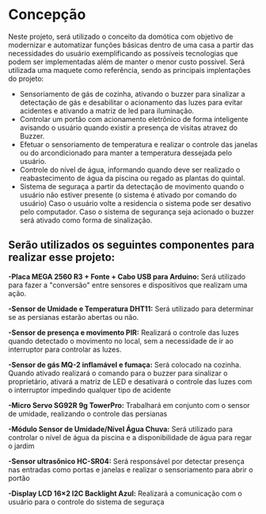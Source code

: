 
# Concepção

Neste projeto, será utilizado o conceito da domótica com objetivo de modernizar e automatizar funções básicas dentro de uma casa a partir das necessidades do usuário exemplificando as possíveis tecnologias que podem ser implementadas além de manter o menor custo possível. Será utilizada uma maquete como referência, sendo as principais implentações do projeto:

- Sensoriamento de gás de cozinha, ativando o buzzer para sinalizar a detectação de gás e desabilitar o acionamento das luzes para evitar acidentes e ativando a matriz de led para iluminação.
- Controlar um portão com acionamento eletrônico de forma inteligente avisando o usuário quando existir a presença de visitas atravez do Buzzer.
- Efetuar o sensoriamento de temperatura e realizar o controle das janelas ou do arcondicionado para manter a temperatura dessejada pelo usuário.
- Controle do nível de água, informando quando deve ser realizado o reabastecimento de água da piscina ou regado as plantas do quintal.
- Sistema de seguraça a partir da detectação de movimento quando o usuário não estiver presente (o sistema é ativado por comando do usuário) Caso o usuário volte a residencia o sistema pode ser desativo pelo computador. Caso o sistema de segurança seja acionado o buzzer será ativado como forma de sinalização.

## Serão utilizados os seguintes componentes para realizar esse projeto:

**-Placa MEGA 2560 R3 + Fonte + Cabo USB para Arduino:**
Será utilizado para fazer a "conversão" entre sensores e dispositivos que realizam uma ação.

**-Sensor de Umidade e Temperatura DHT11:**
Será utilizado para determinar se as persianas estarão abertas ou não.

**-Sensor de presença e movimento PIR:**
Realizará o controle das luzes quando detectado o movimento no local, sem a necessidade de ir ao interruptor para controlar as luzes.

**-Sensor de gás MQ-2 inflamável e fumaça:**
Será colocado na cozinha. Quando ativado realizará o comando para o buzzer para sinalizar o proprietário, ativará a matriz de LED e desativará o controle das luzes com o interruptor impedindo qualquer tipo de acidente

**-Micro Servo SG92R 9g TowerPro:**
Trabalhará em conjunto com o sensor de umidade, realizando o controle das persianas

**-Módulo Sensor de Umidade/Nível Água Chuva:**
Será utilizado para controlar o nível de água da piscina e a disponibilidade de água para regar o jardim

**-Sensor ultrasônico HC-SR04:**
Será responsável por detectar presença nas entradas como portas e janelas e realizar o sensoriamento para abrir o portão

**-Display LCD 16×2 I2C Backlight Azul:**
Realizará a comunicação com o usuário para o controle do sistema de seguraça


